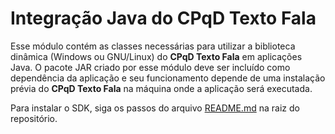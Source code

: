 # Integração Java do CPqD Texto Fala

Esse módulo contém as classes necessárias para utilizar a biblioteca dinâmica (Windows ou GNU/Linux) do **CPqD Texto Fala** em aplicações Java. O pacote JAR criado por esse módulo deve ser incluído como dependência da aplicação e seu funcionamento depende de uma instalação prévia do **CPqD Texto Fala** na máquina onde a aplicação será executada.

Para instalar o SDK, siga os passos do arquivo [README.md](https://github.com/CPqD/tts-sdk-java) na raiz do repositório.